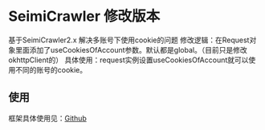 SeimiCrawler 修改版本
============
基于SeimiCrawler2.x
解决多账号下使用cookie的问题
修改逻辑：在Request对象里面添加了useCookiesOfAccount参数。默认都是global。（目前只是修改okhttpClient的）
具体使用：request实例设置useCookiesOfAccount就可以使用不同的账号的cookie。

## 使用
框架具体使用见：[Github](https://github.com/zhegexiaohuozi/SeimiCrawler)


